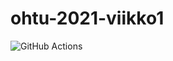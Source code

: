 # ohtu-2021-viikko1

![GitHub Actions](https://github.com/tommijuslin/ohtu-2021-viikko1/workflows/CI/badge.svg)
